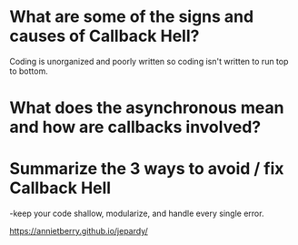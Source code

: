 # What are some of the signs and causes of Callback Hell?
Coding is unorganized and poorly written so coding isn't written to run top to bottom. 

# What does the asynchronous mean and how are callbacks involved?

# Summarize the 3 ways to avoid / fix Callback Hell
-keep your code shallow, modularize, and handle every single error. 

 https://annietberry.github.io/jepardy/